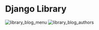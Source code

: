 # Django Library
![library_blog_menu](https://github.com/user-attachments/assets/9d118893-837c-403e-8de9-06006cf54acc)
![library_blog_authors](https://github.com/user-attachments/assets/60a6dff1-f2a2-4157-9ccb-bdd6fbafc7df)

